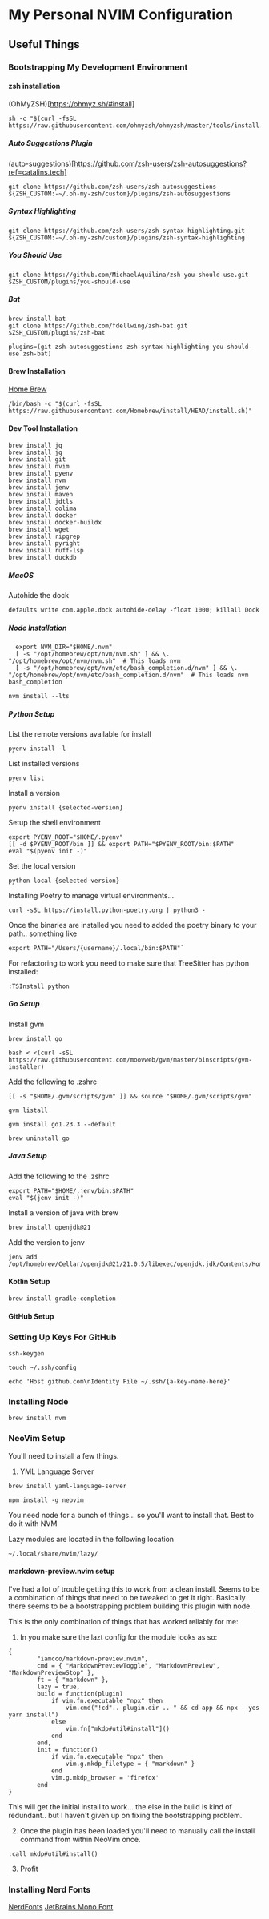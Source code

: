 # My Personal NVIM Configuration

## Useful Things

### Bootstrapping My Development Environment

#### zsh installation
(OhMyZSH)[https://ohmyz.sh/#install]

```
sh -c "$(curl -fsSL https://raw.githubusercontent.com/ohmyzsh/ohmyzsh/master/tools/install.sh)"
```

##### Auto Suggestions Plugin

(auto-suggestions)[https://github.com/zsh-users/zsh-autosuggestions?ref=catalins.tech]
```
git clone https://github.com/zsh-users/zsh-autosuggestions ${ZSH_CUSTOM:-~/.oh-my-zsh/custom}/plugins/zsh-autosuggestions
```

##### Syntax Highlighting

```
git clone https://github.com/zsh-users/zsh-syntax-highlighting.git ${ZSH_CUSTOM:-~/.oh-my-zsh/custom}/plugins/zsh-syntax-highlighting
```

##### You Should Use

```
git clone https://github.com/MichaelAquilina/zsh-you-should-use.git $ZSH_CUSTOM/plugins/you-should-use
```

##### Bat

```
brew install bat
git clone https://github.com/fdellwing/zsh-bat.git $ZSH_CUSTOM/plugins/zsh-bat
```

```
plugins=(git zsh-autosuggestions zsh-syntax-highlighting you-should-use zsh-bat)
```

#### Brew Installation
[Home Brew](https://brew.sh/)
```
/bin/bash -c "$(curl -fsSL https://raw.githubusercontent.com/Homebrew/install/HEAD/install.sh)"
```

#### Dev Tool Installation
```
brew install jq
brew install jq
brew install git
brew install nvim
brew install pyenv
brew install nvm
brew install jenv
brew install maven
brew install jdtls
brew install colima
brew install docker
brew install docker-buildx
brew install wget
brew install ripgrep
brew install pyright
brew install ruff-lsp
brew install duckdb
```

##### MacOS

Autohide the dock

```
defaults write com.apple.dock autohide-delay -float 1000; killall Dock
```

##### Node Installation

```
  export NVM_DIR="$HOME/.nvm"
  [ -s "/opt/homebrew/opt/nvm/nvm.sh" ] && \. "/opt/homebrew/opt/nvm/nvm.sh"  # This loads nvm
  [ -s "/opt/homebrew/opt/nvm/etc/bash_completion.d/nvm" ] && \. "/opt/homebrew/opt/nvm/etc/bash_completion.d/nvm"  # This loads nvm bash_completion
```

```
nvm install --lts
```
##### Python Setup

List the remote versions available for install
```
pyenv install -l
```

List installed versions
```
pyenv list
```

Install a version
```
pyenv install {selected-version}
```

Setup the shell environment
```
export PYENV_ROOT="$HOME/.pyenv"
[[ -d $PYENV_ROOT/bin ]] && export PATH="$PYENV_ROOT/bin:$PATH"
eval "$(pyenv init -)"
```

Set the local version
```
python local {selected-version}
```
Installing Poetry to manage virtual environments...

```
curl -sSL https://install.python-poetry.org | python3 -
```

Once the binaries are installed you need to added the poetry binary to your path.. something like

```
export PATH="/Users/{username}/.local/bin:$PATH"`
```

For refactoring to work you need to make sure that TreeSitter has python installed:
```
:TSInstall python
```

##### Go Setup
Install gvm

```
brew install go
```

```
bash < <(curl -sSL https://raw.githubusercontent.com/moovweb/gvm/master/binscripts/gvm-installer)
```
Add the following to .zshrc
```
[[ -s "$HOME/.gvm/scripts/gvm" ]] && source "$HOME/.gvm/scripts/gvm"
```

```
gvm listall
```

```
gvm install go1.23.3 --default 
```

```
brew uninstall go
```

##### Java Setup

Add the following to the .zshrc
```
export PATH="$HOME/.jenv/bin:$PATH"
eval "$(jenv init -)"
```

Install a version of java with brew
```
brew install openjdk@21
```

Add the version to jenv

```
jenv add /opt/homebrew/Cellar/openjdk@21/21.0.5/libexec/openjdk.jdk/Contents/Home
```

#### Kotlin Setup

```
brew install gradle-completion
```

#### GitHub Setup
### Setting Up Keys For GitHub

```
ssh-keygen
```

```
touch ~/.ssh/config
```

```
echo 'Host github.com\nIdentity File ~/.ssh/{a-key-name-here}'
```

### Installing Node
```
brew install nvm
```

### NeoVim Setup

You'll need to install a few things.
1. YML Language Server
```
brew install yaml-language-server
```

```
npm install -g neovim
```
You need node for a bunch of things... so you'll want to install that. Best to do it with NVM

Lazy modules are located in the following location

```
~/.local/share/nvim/lazy/
```

#### markdown-preview.nvim setup

I've had a lot of trouble getting this to work from a clean install. Seems to be a combination of things that need to be tweaked to get it right. Basically there seems to be a bootstrapping problem building this plugin with node.

This is the only combination of things that has worked reliably for me:

1. In you make sure the lazt config for the module looks as so:
```
{
	    "iamcco/markdown-preview.nvim",
	    cmd = { "MarkdownPreviewToggle", "MarkdownPreview", "MarkdownPreviewStop" },
	    ft = { "markdown" },
	    lazy = true,
	    build = function(plugin) 
            if vim.fn.executable "npx" then
                vim.cmd("!cd".. plugin.dir .. " && cd app && npx --yes yarn install")
            else
                vim.fn["mkdp#util#install"]()
            end
	    end,
	    init = function()
            if vim.fn.executable "npx" then
                vim.g.mkdp_filetype = { "markdown" }
            end
            vim.g.mkdp_browser = 'firefox'
	    end
}

```

This will get the initial install to work... the else in the build is kind of redundant.. but I haven't given up on fixing the bootstrapping problem.

2. Once the plugin has been loaded you'll need to manually call the install command from within NeoVim once.
```
:call mkdp#util#install()
```

3. Profit


### Installing Nerd Fonts
[NerdFonts](https://www.nerdfonts.com/)
[JetBrains Mono Font](https://github.com/ryanoasis/nerd-fonts/releases/download/v3.2.1/JetBrainsMono.zip)
